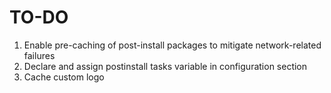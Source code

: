 # TO-DO

1. Enable pre-caching of post-install packages to mitigate network-related failures
2. Declare and assign postinstall tasks variable in configuration section
3. Cache custom logo
